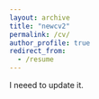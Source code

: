 ```yaml
---
layout: archive
title: "newcv2"
permalink: /cv/
author_profile: true
redirect_from:
  - /resume
---
```


I neeed to update it. 
